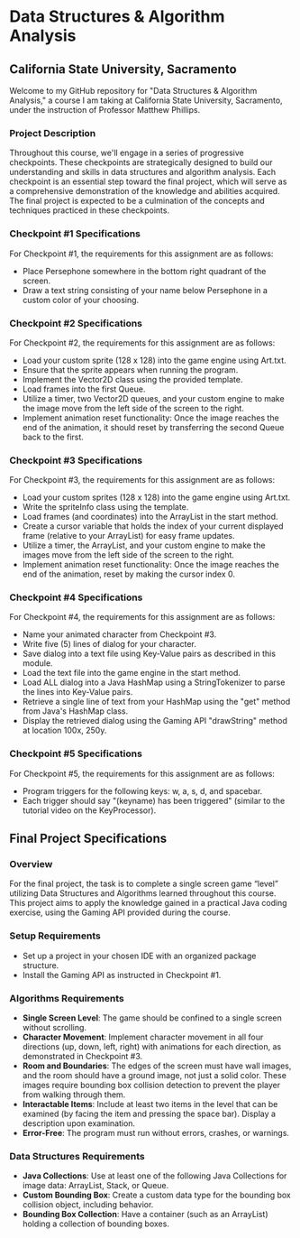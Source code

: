 # Data Structures & Algorithm Analysis
## California State University, Sacramento

Welcome to my GitHub repository for "Data Structures & Algorithm Analysis," a course I am taking at California State University, Sacramento, under the instruction of Professor Matthew Phillips.

### Project Description
Throughout this course, we'll engage in a series of progressive checkpoints. These checkpoints are strategically designed to build our understanding and skills in data structures and algorithm analysis. Each checkpoint is an essential step toward the final project, which will serve as a comprehensive demonstration of the knowledge and abilities acquired. The final project is expected to be a culmination of the concepts and techniques practiced in these checkpoints.

### Checkpoint #1 Specifications
For Checkpoint #1, the requirements for this assignment are as follows:

- Place Persephone somewhere in the bottom right quadrant of the screen.
- Draw a text string consisting of your name below Persephone in a custom color of your choosing.

### Checkpoint #2 Specifications
For Checkpoint #2, the requirements for this assignment are as follows:

- Load your custom sprite (128 x 128) into the game engine using Art.txt.
- Ensure that the sprite appears when running the program.
- Implement the Vector2D class using the provided template.
- Load frames into the first Queue.
- Utilize a timer, two Vector2D queues, and your custom engine to make the image move from the left side of the screen to the right.
- Implement animation reset functionality: Once the image reaches the end of the animation, it should reset by transferring the second Queue back to the first.

### Checkpoint #3 Specifications
For Checkpoint #3, the requirements for this assignment are as follows:

- Load your custom sprites (128 x 128) into the game engine using Art.txt.
- Write the spriteInfo class using the template.
- Load frames (and coordinates) into the ArrayList in the start method.
- Create a cursor variable that holds the index of your current displayed frame (relative to your ArrayList) for easy frame updates.
- Utilize a timer, the ArrayList, and your custom engine to make the images move from the left side of the screen to the right.
- Implement animation reset functionality: Once the image reaches the end of the animation, reset by making the cursor index 0.

### Checkpoint #4 Specifications
For Checkpoint #4, the requirements for this assignment are as follows:

- Name your animated character from Checkpoint #3.
- Write five (5) lines of dialog for your character.
- Save dialog into a text file using Key-Value pairs as described in this module.
- Load the text file into the game engine in the start method.
- Load ALL dialog into a Java HashMap using a StringTokenizer to parse the lines into Key-Value pairs.
- Retrieve a single line of text from your HashMap using the "get" method from Java's HashMap class.
- Display the retrieved dialog using the Gaming API "drawString" method at location 100x, 250y.

### Checkpoint #5 Specifications
For Checkpoint #5, the requirements for this assignment are as follows:

- Program triggers for the following keys: w, a, s, d, and spacebar.
- Each trigger should say "(keyname) has been triggered" (similar to the tutorial video on the KeyProcessor).

## Final Project Specifications

### Overview
For the final project, the task is to complete a single screen game “level” utilizing Data Structures and Algorithms learned throughout this course. This project aims to apply the knowledge gained in a practical Java coding exercise, using the Gaming API provided during the course.

### Setup Requirements
- Set up a project in your chosen IDE with an organized package structure.
- Install the Gaming API as instructed in Checkpoint #1.

### Algorithms Requirements
- **Single Screen Level**: The game should be confined to a single screen without scrolling.
- **Character Movement**: Implement character movement in all four directions (up, down, left, right) with animations for each direction, as demonstrated in Checkpoint #3.
- **Room and Boundaries**: The edges of the screen must have wall images, and the room should have a ground image, not just a solid color. These images require bounding box collision detection to prevent the player from walking through them.
- **Interactable Items**: Include at least two items in the level that can be examined (by facing the item and pressing the space bar). Display a description upon examination.
- **Error-Free**: The program must run without errors, crashes, or warnings.

### Data Structures Requirements
- **Java Collections**: Use at least one of the following Java Collections for image data: ArrayList, Stack, or Queue.
- **Custom Bounding Box**: Create a custom data type for the bounding box collision object, including behavior.
- **Bounding Box Collection**: Have a container (such as an ArrayList) holding a collection of bounding boxes.
